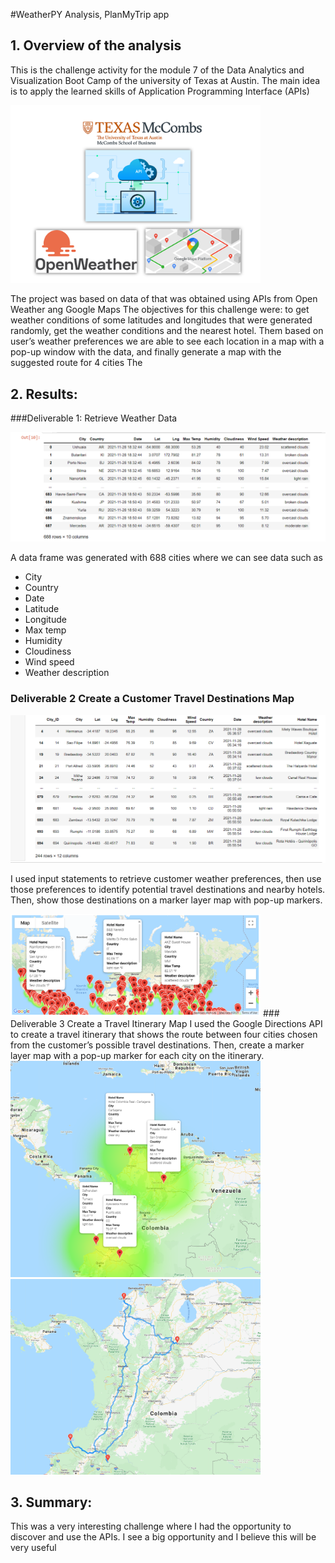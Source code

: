 #WeatherPY Analysis, PlanMyTrip app


## 1. Overview of the analysis

This is the challenge activity for the module 7 of the Data Analytics and Visualization Boot Camp of the university of Texas at Austin.
The main idea is to apply the learned skills of Application Programming Interface (APIs)

<img src = "Resources/Intro.png" width= "400" >

The project  was based on data of that was obtained  using APIs from Open Weather ang Google Maps
The objectives for this challenge were: to get weather conditions of some latitudes and longitudes that were generated randomly, get the weather conditions and the nearest hotel.
Them based on  user’s weather preferences we are able to see each location in a map with a pop-up window with the data, and finally  generate a map with the suggested route for 4  cities
The 


## 2. Results:

###Deliverable 1: Retrieve Weather Data

 <img src = "Resources/citites_data_frame.png" width= "600" >

A data frame was generated with 688 cities where we can see data such as

-	City
-	Country
-	Date
-	Latitude
-	Longitude
-	Max temp
-	Humidity
-	Cloudiness
-	Wind speed
-	Weather description

### Deliverable 2 Create a Customer Travel Destinations Map

  <img src = "Resources/selected_cities.png" width= "600" >
  
I used input statements to retrieve customer weather preferences, 
then use those preferences to identify potential travel destinations and nearby hotels. 
Then, show those destinations on a marker layer map with pop-up markers.

<img src = "Resources/WeatherPy_vacation_map.png" width= "400" >
### Deliverable 3 Create a Travel Itinerary Map
I used the Google Directions API to create a travel itinerary that shows the route between four cities chosen from the customer’s possible travel destinations.
Then, create a marker layer map with a pop-up marker for each city on the itinerary.

<img src = "Resources/WeatherPy_travel_map_markers.png" width= "400" >
<img src = "Resources/WeatherPy_travel_map.png" width= "400" >


## 3. Summary: 

This was a  very interesting challenge where I had the opportunity to discover and use the APIs.
I see a big opportunity and I believe this will be very useful 


